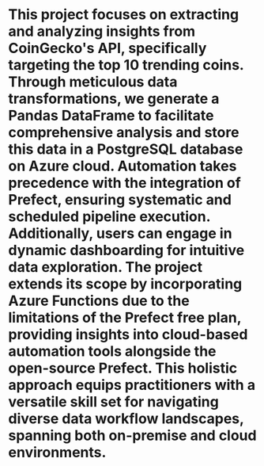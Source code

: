 # This project focuses on extracting and analyzing insights from CoinGecko's API, specifically targeting the top 10 trending coins. Through meticulous data transformations, we generate a Pandas DataFrame to facilitate comprehensive analysis and store this data in a PostgreSQL database on Azure cloud. Automation takes precedence with the integration of Prefect, ensuring systematic and scheduled pipeline execution. Additionally, users can engage in dynamic dashboarding for intuitive data exploration. The project extends its scope by incorporating Azure Functions due to the limitations of the Prefect free plan, providing insights into cloud-based automation tools alongside the open-source Prefect. This holistic approach equips practitioners with a versatile skill set for navigating diverse data workflow landscapes, spanning both on-premise and cloud environments.